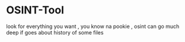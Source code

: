 # OSINT-Tool
look for everything you want , you know  na pookie , osint can go much deep if goes about history of some files
